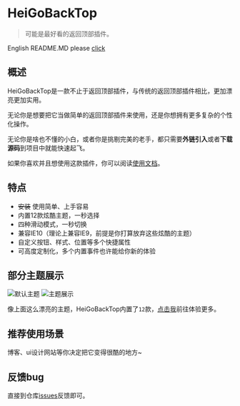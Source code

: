 # HeiGoBackTop

> 可能是最好看的返回顶部插件。

English README.MD please [click](https://github.com/hei-jack/heigobacktop/blob/master/README.md)

## 概述

HeiGoBackTop是一款不止于返回顶部插件，与传统的返回顶部插件相比，更加漂亮更加实用。

无论你是想要把它当做简单的返回顶部插件来使用，还是你想拥有更多复杂的个性化操作。

无论你是啥也不懂的小白，或者你是挑剔完美的老手，都只需要**外链引入**或者**下载源码**到项目中就能快速起飞。

如果你喜欢并且想使用这款插件，你可以阅读[使用文档](https://hei-jack.github.io/heigobacktop/#/zh-cn/)。

## 特点

* ~~安装~~ 使用简单、上手容易
* 内置12款炫酷主题，一秒选择
* 四种滑动模式，一秒切换
* 兼容IE10（理论上兼容IE9，前提是你打算放弃这些炫酷的主题）
* 自定义按钮、样式、位置等多个快捷属性
* 可高度定制化，多个内置事件也许能给你新的体验

## 部分主题展示

<img src="https://z3.ax1x.com/2021/05/13/gBFvnS.gif"  border="0" alt="默认主题" title="默认主题">
<img src="https://z3.ax1x.com/2021/05/13/gBFx0g.gif"  border="0" alt="主题展示" title="主题展示">


像上面这么漂亮的主题，HeiGoBackTop内置了`12`款，[点击我](https://hei-jack.github.io/heigobacktop/#/zh-cn/)前往体验更多。

## 推荐使用场景

博客、ui设计网站等你决定把它变得很酷的地方~

## 反馈bug

直接到仓库[issues](https://github.com/hei-jack/heigobacktop/issues)反馈即可。

